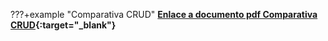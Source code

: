 ???+example "Comparativa CRUD"
	**[Enlace a documento pdf Comparativa CRUD](./comparativaCRUD.pdf){:target="_blank"}**